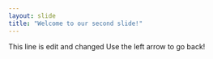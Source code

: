```yaml
---
layout: slide
title: "Welcome to our second slide!"
---
```

This line is edit and changed
Use the left arrow to go back!

